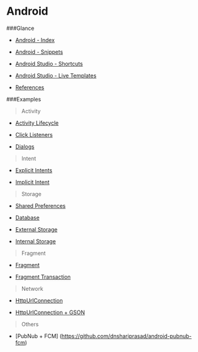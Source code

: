 # Android

###Glance
* [Android - Index](https://github.com/dnshariprasad/android-index)

* [Android - Snippets](https://github.com/dnshariprasad/android-snippets)

* [Android Studio - Shortcuts](https://github.com/dnshariprasad/android-studio-shortcuts) 

* [Android Studio - Live Templates](https://github.com/dnshariprasad/android-studio-live-templates)

* [References](https://github.com/dnshariprasad/android-references)

###Examples

>Activity

* [Activity Lifecycle](https://github.com/dnshariprasad/android-activity-lifecycle)

* [Click Listeners](https://github.com/dnshariprasad/android-click-listeners)

* [Dialogs](https://github.com/dnshariprasad/android-dialogs-and-pickers)

>Intent

* [Explicit Intents](https://github.com/dnshariprasad/android-explicit-intents)

* [Implicit Intent](https://github.com/dnshariprasad/android-implicit-intent)

> Storage

* [Shared Preferences](https://github.com/dnshariprasad/android-shared-preferences)

* [Database](https://github.com/dnshariprasad/android-database)

* [External Storage](https://github.com/dnshariprasad/android-external-storage)

* [Internal Storage](http://www.tutorialspoint.com/android/android_internal_storage.htm)

> Fragment

* [Fragment](https://github.com/dnshariprasad/android-fragment)

* [Fragment Transaction](android-fragment-transaction)

> Network

* [HttpUrlConnection](https://github.com/dnshariprasad/android-HttpUrlConnection)

* [HttpUrlConnection + GSON](https://github.com/dnshariprasad/android-HttpURLConnectionWithGson)

> Others

* [PubNub + FCM] (https://github.com/dnshariprasad/android-pubnub-fcm)

